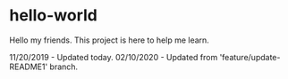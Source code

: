 # hello-world

Hello my friends. This project is here to help me learn.

11/20/2019 - Updated today.
02/10/2020 - Updated from 'feature/update-README1' branch.
